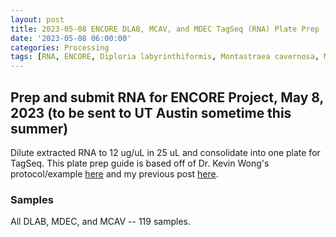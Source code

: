 ```yaml
---
layout: post
title: 2023-05-08 ENCORE DLAB, MCAV, and MDEC TagSeq (RNA) Plate Prep
date: '2023-05-08 06:00:00'
categories: Processing
tags: [RNA, ENCORE, Diploria labyrinthiformis, Montastraea cavernosa, Madracis decactis]
---
```


## Prep and submit RNA for ENCORE Project, May 8, 2023 (to be sent to UT Austin sometime this summer)

Dilute extracted RNA to 12 ug/uL in 25 uL and consolidate into one plate for TagSeq. This plate prep guide is based off of Dr. Kevin Wong's protocol/example [here](https://kevinhwong1.github.io/KevinHWong_Notebook/20210712-AH-Tag-seq-Plate-Prep/) and my previous post [here](https://zdellaert.github.io/ZD_Putnam_Lab_Notebook/Barott-and-Brown-Pdam-RNA-Plate-Prep-2022-12-02/).

### Samples

All DLAB, MDEC, and MCAV -- 119 samples.